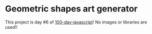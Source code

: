 # Geometric shapes art generator
This project is day #6 of <a href="https://www.github.com/grigoryan-m/100-day-javascript.git">100-day-javascript</a>!
No images or libraries are used!!
